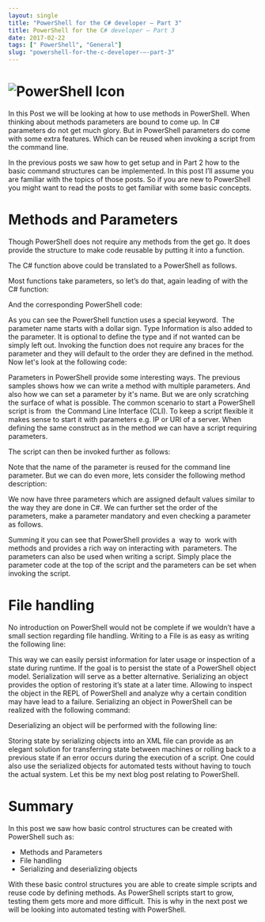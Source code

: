 ```yaml
---
layout: single
title: "PowerShell for the C# developer – Part 3"
title: PowerShell for the C# developer – Part 3
date: 2017-02-22
tags: [" PowerShell", "General"]
slug: "powershell-for-the-c-developer-–-part-3"
---
```


# ![PowerShell Icon](https://upload.wikimedia.org/wikipedia/commons/2/2f/PowerShell_5.0_icon.png "PowerShell Icon")
 
In this Post we will be looking at how to use methods in PowerShell. When thinking about methods parameters are bound to come up. In C# parameters do not get much glory. But in PowerShell parameters do come with some extra features. Which can be reused when invoking a script from the command line.

In the previous posts we saw how to get setup and in Part 2 how to the basic command structures can be implemented. In this post I’ll assume you are familiar with the topics of those posts. So if you are new to PowerShell you might want to read the posts to get familiar with some basic concepts.

# Methods and Parameters
 
Though PowerShell does not require any methods from the get go. It does provide the structure to make code reusable by putting it into a function.
<script src="https://gist.github.com/mallibone/aa3e51fc608123aba1cfaa24ee8bdab3.js"></script> 
The C# function above could be translated to a PowerShell as follows.
<script src="https://gist.github.com/mallibone/593b2bdbbcc72c75a60cb1b826fe4c87.js"></script> 
Most functions take parameters, so let’s do that, again leading of with the C# function:
<script src="https://gist.github.com/mallibone/20940ff7d5f4bdcc78e5264ca670f546.js"></script> 
And the corresponding PowerShell code:
<script src="https://gist.github.com/mallibone/f7ff318025629e96d1fdd56e8926f94f.js"></script> 
As you can see the PowerShell function uses a special keyword.  The parameter name starts with a dollar sign. Type Information is also added to the parameter. It is optional to define the type and if not wanted can be simply left out. Invoking the function does not require any braces for the parameter and they will default to the order they are defined in the method. Now let's look at the following code:
<script src="https://gist.github.com/mallibone/d05ed9a851113e8a3874b4ec64eead3d.js"></script> 
Parameters in PowerShell provide some interesting ways. The previous samples shows how we can write a method with multiple parameters. And also how we can set a parameter by it's name. But we are only scratching the surface of what is possible. The common scenario to start a PowerShell script is from  the Command Line Interface (CLI). To keep a script flexible it makes sense to start it with parameters e.g. IP or URI of a server. When defining the same construct as in the method we can have a script requiring parameters.
<script src="https://gist.github.com/mallibone/b039ac701ac7cafee6be7ac3e9c19d97.js"></script> 
The script can then be invoked further as follows:
<script src="https://gist.github.com/mallibone/4b4f3cc98da9c07ae2774c1659d6335b.js"></script> 
Note that the name of the parameter is reused for the command line parameter. But we can do even more, lets consider the following method description:
<script src="https://gist.github.com/mallibone/819116817213684531a17fbdcaf8a9dc.js"></script> 
We now have three parameters which are assigned default values similar to the way they are done in C#. We can further set the order of the parameters, make a parameter mandatory and even checking a parameter as follows.
 
Summing it you can see that PowerShell provides a  way to  work with methods and provides a rich way on interacting with  parameters. The parameters can also be used when writing a script. Simply place the parameter code at the top of the script and the parameters can be set when invoking the script.
 
# File handling
 
No introduction on PowerShell would not be complete if we wouldn’t have a small section regarding file handling. Writing to a File is as easy as writing the following line:
<script src="https://gist.github.com/mallibone/d1df679449f701b0d1168d46a64b4b7f.js"></script> 
This way we can easily persist information for later usage or inspection of a state during runtime. If the goal is to persist the state of a PowerShell object model. Serialization will serve as a better alternative. Serializing an object provides the option of restoring it’s state at a later time. Allowing to inspect the object in the REPL of PowerShell and analyze why a certain condition may have lead to a failure. Serializing an object in PowerShell can be realized with the following command:
<script src="https://gist.github.com/mallibone/99076c00e79387d15464583c07034fb0.js"></script> 
Deserializing an object will be performed with the following line:
<script src="https://gist.github.com/mallibone/9bf3f127a9a0fe79b028b553c536ae22.js"></script> 
Storing state by serializing objects into an XML file can provide as an elegant solution for transferring state between machines or rolling back to a previous state if an error occurs during the execution of a script. One could also use the serialized objects for automated tests without having to touch the actual system. Let this be my next blog post relating to PowerShell.
 
# Summary
 
In this post we saw how basic control structures can be created with PowerShell such as:
 
- Methods and Parameters
- File handling
- Serializing and deserializing objects

 
With these basic control structures you are able to create simple scripts and reuse code by defining methods. As PowerShell scripts start to grow, testing them gets more and more difficult. This is why in the next post we will be looking into automated testing with PowerShell.
